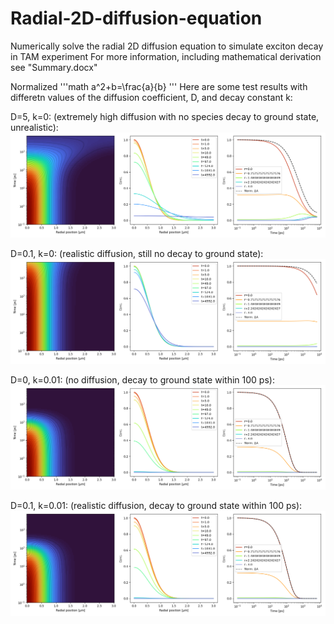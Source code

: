 # Radial-2D-diffusion-equation
Numerically solve the radial 2D diffusion equation to simulate exciton decay in TAM experiment
For more information, including mathematical derivation see "Summary.docx"

Normalized
'''math
a^2+b=\frac{a}{b}
'''
Here are some test results with differetn values of the diffusion coefficient, D, and decay constant k:

D=5, k=0: (extremely high diffusion with no species decay to ground state, unrealistic):
![D=5, k=0](D=5,k=0.png)

D=0.1, k=0: (realistic diffusion, still no decay to ground state):
![D=0.1, k=0](D=0.1,k=0.png)

D=0, k=0.01: (no diffusion, decay to ground state within 100 ps):
![D=0, k=0.01](D=0,k=0.01.png)

D=0.1, k=0.01: (realistic diffusion, decay to ground state within 100 ps):
![D=0.01, k=0.01](D=0.1,k=0.01.png)
